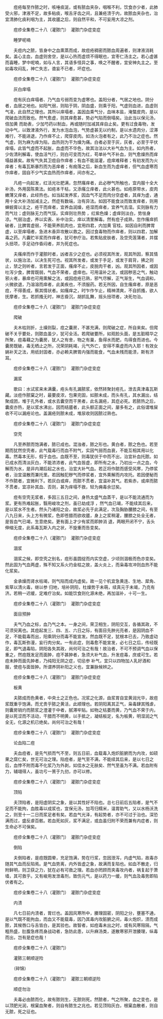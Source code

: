 <!-- { "loadSidebar": true } -->
　　痘疮每至作脓之时，咳唾痰涎，或有脓血夹杂，咽喉不利，饮食亦少者，此肺受火邪，津液不足，故多粘痰，喉舌牙齿之间，且兼疮溃于内，故脓血夹杂也，治宜清肺化痰利咽为主，其收靥之后，则自然平和，不可妄用大凉之剂。

　　痘疹全集卷二十八（灌脓门）　灌脓门杂症变症

　　睡梦呢喃

　　夫痘内之脓，皆身中之血熏蒸而成，故痘疮稠密而脓血周遍者，则津液消耗矣。盖心主血，血虚则舍空，是以心热而虚烦不得眠也，宜枣仁汤主之。若心虚甚而喜睡，梦中呢喃，如与人言，其语多怪异之事，唤之不醒者，宜安神丸主之。至如毒攻闷乱，神亡失志，谵妄不已者，坏症也。

　　痘疹全集卷二十八（灌脓门）　灌脓门杂症变症

　　灰白痒塌

　　痘有灰白痒塌者、乃气血亏弱而变为虚寒也。盖阳分者，气居之地也。阴分者，血居之地也。如阳气弱，则陷于阴，阴血盛，则乘于阳，气虚则血进，血虚则气凌，此自然之理也。其所以痒塌者，盖因血乘气分，血味本盐，淹螫皮肉，是以爬破血流而致也。然气愈虚，则其痒愈甚，势必气陷而倒塌矣。治此当以保元汤，倍加黄 而助表，少加芍药以制血，再或随时加减其痒自止矣。更有过食毒物，发动中气，以致津液外行，发为水泡血泡，气势虚甚无以约制，是以水遗肉分，涩滞难行，不能进退，乃作痒不止，爬穿皮肉。如汤火泡者有之，此乃不治之症也。然气虚，则为麻为痒为陷，血热则为干为燥为痛。白者必至于灰，灰者，必至于平伏痒塌，此皆气虚而不起胀，血虚而不华色，故其治法以大补气血为主。如内热者，少佐清利解毒，使血活气行，则白可变而为红，苟单补气不补血，则气愈燥热而痒塌益甚矣。故有气失其卫痘自作痒者；有血不能滋灌，痘痒难释者；有初发而为火痒者；有毒瓦斯暴烈而为恶痒者；有痂落之后，新血生而为虚痒者，但气血虚寒而作痒者，固自不少气实血热而作痒者，间亦有之。

　　凡疮一向起发，红活光壮肥满，忽然瘙痒者，此必秽气所触也，宜内服十全大补汤，外用茵陈熏法。如疮本干枯，又添瘙立痒者，此火甚也。如疮原带水，皮肉嫩薄又痒者，此经热也。如当起发养浆，因血气不足而肉分空虚者，其痒为虚，通用十全大补汤加减主之。然症有数端，治有异法。如因不能食淡而致发痒者，则用蝉蜕膏以主之，疮干而痒者，宜养血润燥，疮湿而痒者，宜养气去湿。实则脉有力而气壮；虚则脉无力而气馁。实痒则壮热势 ，红紫色燥；虚痒则淡白，势怯身凉。气弱治虚，养以实表、补中治实，痒以清里解毒。然有痘子成熟，忽作瘙痒抓破者，比脾胃虚弱，不能荣养肌肉也，宜用四君，内加黄 官桂。如因自利而脾胃虚，以至痒塌者，急进木香异攻散以救之。因过食毒物而作痒者，则以四君，加解毒之药。凡囊贮半浆而作痒者，犹可参疗治。若焦贴皮肤者，及空壳莲蒲者，并摆头扭项，手足动作昏闷者，并为死症也。

　　夫瘙痒而作于灌脓时者，凶者吉少之症也。必须视其所发，观其所因，察其情状，以施治法，以决生死可也。视其所发者，或发于手足，或发于肩背，拂之则止，禁之则听者，言若发于正面，瘙痒不止，皮脱肉干者，凶。观其所因者，或因吐泻少食，脾胃既弱，气血不荣者，虚痒也。可用温补之法，或因秽恶之气，触动邪火者，暴痒也可用熏解之法，或因痘疮已熟，邪气尽解，正气渐生，气血调和，火微欲退，乃溶溶而痒者，此美疾也，不须服药。若无所因，自生瘙痒者，原是恶痘，不得善成，察其情状者。如瘙痒之，时乍作乍止，精神清爽，不自抓搔，欲人抚摩者，生。若抓搔无时，神志昏沉，胡抓乱舞，摇头扭项者，决死勿治。

　　痘疹全集卷二十八（灌脓门）　灌脓门杂症变症

　　爬破

　　夫木枯则折，土燥则裂，痘之囊房，不甚充满，则爬破之症，所自来矣。但爬破不关乎要处，则脓血虽少，犹可全活。若爬破要所，如观脸头面，是五脏精华之所聚，痘毒藉之为囊房，犹人之有舍，物之有巢，鱼得水而肥，鸟得食而进也。今囊房既破，毒无栖止之所，况荣阴耗竭，元气外亡，安得不乘虚而内入耶！有效女娲补天之法，用纸封固者，亦必赖夫脾胃内强而能食，气血未残而能溃，斯有济耳。

　　痘疹全集卷二十八（灌脓门）　灌脓门杂症变症

　　漏浆

　　歌曰：水试浆来未满囊，疮头有孔漏脓浆，依然转聚封疮孔，泄去真津毒瓦斯藏。淡痘作脓窠之时，最要皮浓，包果完固，如脓未成，而头有孔，其水漏出，结聚成团，堆于孔外者，或水去囊空而干黑者，此名漏疮，其症必死。若脓热之后，囊皮亦热，是以浆水沸出，因而结靥者，此头额正面之间，屡多有之，此俗谓堆屎收不可以漏疮论也。盖漏疮则脓未成，堆尿收则因脓过熟也。

　　痘疹全集卷二十八（灌脓门）　灌脓门杂症变症

　　空壳

　　凡至养脓而饱满者，脓已成也。混浊者，脓之形也。黄白者，脓之色也。若至期而犹然空壳者，此气载毒行而血不附气，实因气弱而血衰，不能互相其用以化毒。然毒本无形，假于血也。血既不至，则毒犹伏于中而不出，治宜补血托脓。如已成水而清淡灰白，不能浓浓者，此气血皆虚，即所有之水，乃初出一点之血，今解而为水，是非内潮后起之水也，治宜大补气血。若正将作脓而感受风寒，乃停浆者，治宜温散而兼托里。若因触犯秽气而停浆者，宜外熏解而内攻托。若因便秘而不作脓者，宜微利下。若灰白或痒，而脓不贯者，宜温补其气。若紫赤，或痒而脓不贯者，宜凉补其血、否则，甚为痒塌不救，轻为痈毒余愆矣。

　　痘有空壳无浆者，多因三五日之间，身热太盛气血蒸干，是以不能流通而为浆。更有热难起胀，翳用峻攻之剂，虽已劫成浮 ，然气血已竭，不能续其后来，是以浆水不生者。然头乃诸阳之会，故浆必先于此满足，次及胸胁腰膝之间，有至八九日来，头上方有微浆，色即苍腊而欲收靥，身上之浆稍灌，腰膝之处全无者，是皆血气已竭，生意绝矣。更有面上才少有浆而即肿消 退，两眼开闭不宁，舌头伸缩无度，此系毒瓦斯入内之状，不旋重而告变矣。

　　痘疹全集卷二十八（灌脓门）　灌脓门杂症变症

　　涸浆

　　涸浆之候，即空壳之别名，痘形虽圆绽而内实空虚，少顷则涸极而色亦变矣。然此固为气血两虚，殊不知又系火灼金枯之故，盖火炎上，而枭毒攻冲则血热不能化浆矣。

　　金承燥而肾水枯竭，则气陷而成内虚矣。故一见个机宜急黄连、生地、犀角、紫草以清火毒，继以参 归地，培补阴阳，杜燥势于未萌，续真元于未竭，乃克有济。若稍一迟缓，定难疗治矣。如能饮食则化源未绝，再加滋补，十可一生。

　　痘疹全集卷二十八（灌脓门）　灌脓门杂症变症

　　面目预肿

　　夫气乃血之标，血乃气之本。一身之间，荣卫相生，阴阳交互，各循其政，不可须臾离也。其痘起发三、四、五、六日之际，有面目先肿光亮者，是因阴血不足，不能载毒而出，阳乘阴分而毒不能宣发。然血既不足，犹根本已去，乃致虚动作，毒瓦斯弥漫，妄行肉分矣。一有此症，则毒愈不能宣发，必七日之后，传经既足，即气退毒陷，阴阳各失其政，尚何可治之有哉！故治者，不可不预调气血以保重之，然痘既发足而面肿，痘不甚肿者，急须大补气血，升发痘毒，庶或可生。若痘未肿而面先肿者，乃纯阳无阴之症，切忌参 补气，宜只以四物加人乳好酒和服，使痘与面皆肿。所谓养阴补阳之义也，宜兼脉候辨之。

　　痘疹全集卷二十八（灌脓门）　灌脓门杂症变症

　　板黄

　　夫脓成而色黄者，中央土之正色也。况浆之化源，由浆胃自宜黄润光华，故痘浆既重乎饱满，而尤贵乎脓之黄活，此顺理也。若阴阳离其正气，枭毒肆其残虐，则囊房销灼而脓浆之澄灌于中者，腻滞牢贴。如物之枯萎而黄，乃气血不荣于内，是以死涩而不活动，干腊而不明黄，以手抵之，凝结板定，名为板黄，明湿润之气全无，化源之机已绝矣。尚何可治之有哉！

　　痘疹全集卷二十八（灌脓门）　灌脓门杂症变症

　　论血陷二痘

　　夫血痘者，是先气损而气不至，则五日前，血载毒入炮炽脏腑而为内攻，如硕果之腐仁矣，世无可治之理。陷痘者，是气至不满，不能续其后来，是以七日之后，血悖不附而毒不化浆乃为外剥，如佳水之无肤矣、然气至虽为不满。若血附有力，辅翊得人，虽功亏一篑于九仞，亦可以修。

　　痘疹全集卷二十八（灌脓门）　灌脓门杂症变症

　　顶陷

　　夫顶陷者，是阳虚阴实之象，是以其性好不陷也。总七日前后五陷者，是气不足而不能拘，血胜毒以成浆也，宜保元汤，加芎归糯米，温胃助气，又以水杨沃洗之，则至十一二日而浆足者有矣。若血气光泽，有起势者，亦不可过于治也。深恐满而过，盛反虐百骸。若血死如灰，浆不满足，或血虽归附不荣而兼有内症者，则生命必不可保矣。

　　痘疹全集卷二十八（灌脓门）　灌脓门杂症变症

　　倒陷

　　夫倒陷者，是痘既圆晕，充足饱满，势在行浆，忽因泄泻，内虚气陷，故毒亦随其气血而反陷焉。是气血势离，内外皆虚之象，故满而复陷也。如血不散走，归附鲜明，则卫获之力，犹在必有可救之理。若血亦罔顾而夹毒攻内者，祸复起于萧墙，其可救乎。又有峻用发泄毒剂，致伤元气，是以药力一缓，则气血及毒势即陷伏者有之。

　　痘疹全集卷二十八（灌脓门）　灌脓门杂症变症

　　内溃

　　凡七日前内溃者，胃烂也。盖因风寒所中，腠理固密，阴阳之分，壅塞不通，是以气既不能拘血，而血又不能载毒，因乃其毒内攻脏腑之间，毒火炮炽，溃而成脓，其候唇口与舌皆白，是其验也。故智者，如痘毒未出之时，或有风寒阻隔，气粗热盛，肚腹急疼而身战动者，急防此患，以升麻汤类，遂散寒邪开泄腠理，纵毒而出，岂有是症也哉！

　　痘疹全集卷二十八（灌脓门）

　　灌脓三朝顺逆险

　　（碎锦）

　　痘疹全集卷二十八（灌脓门）　灌脓三朝顺逆险

　　顺症勿治

　　夫毒必由脓而化，故有脓则生，无脓则死。然脓者，气之所聚，血之变也，是以顶肥光润，根窠血聚者，则自有脓生之兆也。若见顶陷灰白，根窠血散者，则自无脓，死之征也。

